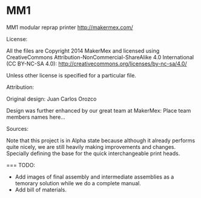 MM1
===

MM1 modular reprap printer
http://makermex.com/

License:

All the files are Copyright 2014 MakerMex and licensed using CreativeCommons Attribution-NonCommercial-ShareAlike 4.0 International (CC BY-NC-SA 4.0): http://creativecommons.org/licenses/by-nc-sa/4.0/

Unless other license is specified for a particular file.

Attribution:

Original design: Juan Carlos Orozco

Design was further enhanced by our great team at MakerMex: Place team members names here...

Sources:

Note that this project is in Alpha state because although it already performs quite nicely, we are still heavily making improvements and changes. Specially defining the base for the quick interchangeable print heads.

===
TODO:

- Add images of final assembly and intermediate assemblies as a temorary solution while we do a complete manual.
- Add bill of materials.

